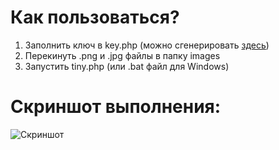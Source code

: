 # Как пользоваться?
1. Заполнить ключ в key.php (можно сгенерировать [здесь](https://tinypng.com/developers))
2. Перекинуть .png и .jpg файлы в папку images
3. Запустить tiny.php (или .bat файл для Windows)

# Скриншот выполнения:
![Скриншот](https://cdn.discordapp.com/attachments/692970814152114223/790557987239362560/unknown.png "скрн")
